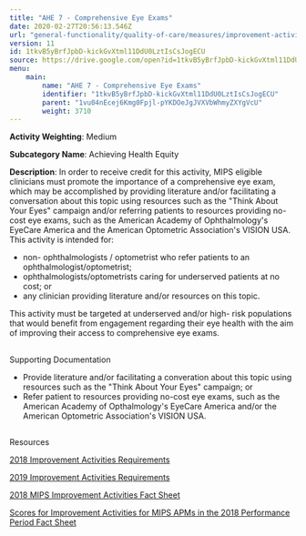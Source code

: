 ```yaml
---
title: "AHE 7 - Comprehensive Eye Exams"
date: 2020-02-27T20:56:13.546Z
url: "general-functionality/quality-of-care/measures/improvement-activities-measures/2019-improvement-acti_8.html"
version: 11
id: 1tkvB5yBrfJpbD-kickGvXtml11DdU0LztIsCsJogECU
source: https://drive.google.com/open?id=1tkvB5yBrfJpbD-kickGvXtml11DdU0LztIsCsJogECU
menu:
    main:
        name: "AHE 7 - Comprehensive Eye Exams"
        identifier: "1tkvB5yBrfJpbD-kickGvXtml11DdU0LztIsCsJogECU"
        parent: "1vu04nEcej6Kmg0Fpjl-pYKDOeJgJVXVbWhmyZXYgVcU"
        weight: 3710
---
```









**Activity Weighting**: Medium

**Subcategory Name**: Achieving Health Equity

**Description**: In order to receive credit for this activity, MIPS eligible clinicians must promote the importance of a comprehensive eye exam, which may be accomplished by providing literature and/or facilitating a conversation about this topic using resources such as the "Think About Your Eyes" campaign and/or referring patients to resources providing no-cost eye exams, such as the American Academy of Ophthalmology's EyeCare America and the American Optometric Association's VISION USA. This activity is intended for:

* non- ophthalmologists / optometrist who refer patients to an ophthalmologist/optometrist; 
* ophthalmologists/optometrists caring for underserved patients at no cost; or 
* any clinician providing literature and/or resources on this topic. 

This activity must be targeted at underserved and/or high- risk populations that would benefit from engagement regarding their eye health with the aim of improving their access to comprehensive eye exams.







## 

Supporting Documentation

* Provide literature and/or facilitating a converation about this topic using resources such as the "Think About Your Eyes" campaign; or
* Refer patient to resources providing no-cost eye exams, such as the American Academy of Opthalmology's EyeCare America and/or the American Optometric Association's VISION USA.







## 

Resources

[2018 Improvement Activities Requirements](https://qpp.cms.gov/mips/improvement-activities?py=2018)

[2019 Improvement Activities Requirements](https://qpp.cms.gov/mips/improvement-activities?py=2019)

[2018 MIPS Improvement Activities Fact Sheet](https://qpp.cms.gov/resource/2018%20MIPS%20Improvement%20Activities%20Fact%20Sheet)

[Scores for Improvement Activities for MIPS APMs in the 2018 Performance Period Fact Sheet](https://qpp.cms.gov/resource/2018%20MIPS%20APMs%20improvement%20Activities%20scores%20fact%20sheet)

